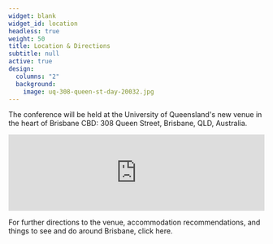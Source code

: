 ```yaml
---
widget: blank
widget_id: location
headless: true
weight: 50
title: Location & Directions
subtitle: null
active: true
design:
  columns: "2"
  background:
    image: uq-308-queen-st-day-20032.jpg
---
```

The conference will be held at the University of Queensland's new venue in the heart of Brisbane CBD: 308 Queen Street, Brisbane, QLD, Australia.
<iframe src="https://www.google.com/maps/embed?pb=!1m18!1m12!1m3!1d3540.072028103268!2d153.02566261193675!3d-27.46701687622245!2m3!1f0!2f0!3f0!3m2!1i1024!2i768!4f13.1!3m3!1m2!1s0x6b915a1ce1fa66c9%3A0xacb477777d2e9734!2s308%20Queen%20St%2C%20Brisbane%20City%20QLD%204000!5e0!3m2!1sen!2sau!4v1683183006441!5m2!1sen!2sau" width="100%" height="" frameborder="0" style="border:0" allowfullscreen></iframe>

For further directions to the venue, accommodation recommendations, and things to see and do around Brisbane, click here.

